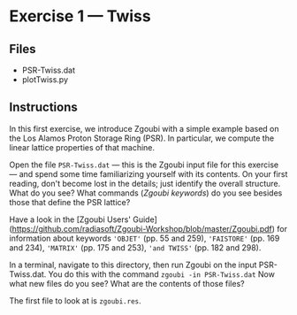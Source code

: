 # Exercise 1 — Twiss

## Files

* PSR-Twiss.dat
* plotTwiss.py

## Instructions

In this first exercise, we introduce Zgoubi with a simple example based
on the Los Alamos Proton Storage Ring (PSR). In particular, we compute
the linear lattice properties of that machine.

Open the file `PSR-Twiss.dat` — this is the Zgoubi input file for this
exercise — and spend some time familiarizing yourself with its contents.
On your first reading, don't become lost in the details; just identify
the overall structure. What do you see? What commands (_Zgoubi keywords_)
do you see besides those that define the PSR lattice?

Have a look in the [Zgoubi Users' Guide]
(https://github.com/radiasoft/Zgoubi-Workshop/blob/master/Zgoubi.pdf)
for information about keywords
`'OBJET'` (pp. 55 and 259),
`'FAISTORE'` (pp. 169 and 234),
`'MATRIX'` (pp. 175 and 253),
`'and TWISS'` (pp. 182 and 298).

In a terminal, navigate to this directory, then run Zgoubi on the input
PSR-Twiss.dat. You do this with the command
```zgoubi -in PSR-Twiss.dat```
Now what new files do you see? What are the contents of those files?

The first file to look at is `zgoubi.res`.